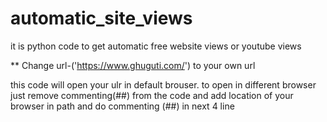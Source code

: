 # automatic_site_views
it is python code to get automatic free website views or youtube views 

** Change url-('https://www.ghuguti.com/') to your own url

this code will open your ulr in default brouser. to open in different browser just remove commenting(##) from the code and add location of your browser in path and do commenting (##) in next 4 line 
